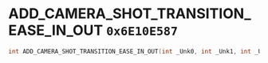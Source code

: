 # ADD_CAMERA_SHOT_TRANSITION_EASE_IN_OUT `0x6E10E587`

```cpp
int ADD_CAMERA_SHOT_TRANSITION_EASE_IN_OUT(int _Unk0, int _Unk1, int _Unk2, int _Unk3, int _Unk4, int _Unk5);
```